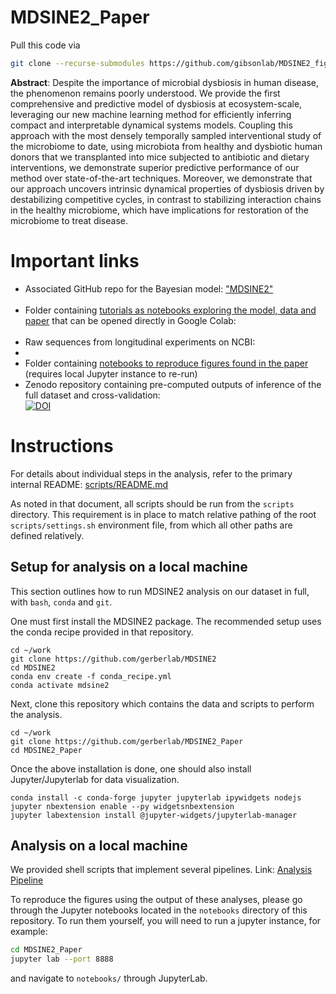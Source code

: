# MDSINE2_Paper

Pull this code via
```bash
git clone --recurse-submodules https://github.com/gibsonlab/MDSINE2_figures.git
```

**Abstract**: Despite the importance of microbial dysbiosis in human disease, the phenomenon remains poorly understood. We provide the first comprehensive and predictive model of dysbiosis at ecosystem-scale, leveraging our new machine learning method for efficiently inferring compact and interpretable dynamical systems models. Coupling this approach with the most densely temporally sampled interventional study of the microbiome to date, using microbiota from healthy and dysbiotic human donors that we transplanted into mice subjected to antibiotic and dietary interventions, we demonstrate superior predictive performance of our method over state-of-the-art techniques. Moreover, we demonstrate that our approach uncovers intrinsic dynamical properties of dysbiosis driven by destabilizing competitive cycles, in contrast to stabilizing interaction chains in the healthy microbiome, which have implications for restoration of the microbiome to treat disease.

# Important links
- Associated GitHub repo for the Bayesian model: ["MDSINE2"](https://github.com/gerberlab/MDSINE2)<br />
  <a href="https://github.com/gerberlab/MDSINE2"><img alt="" src="https://img.shields.io/badge/GitHub-MDSINE2-blue?style=flat&logo=github"/></a>
- Folder containing [tutorials as notebooks exploring the model, data and paper](https://github.com/gerberlab/MDSINE2_Paper/tree/master/tutorials) that can be opened directly in Google Colab:<br />
<a href="https://github.com/gerberlab/MDSINE2_Paper/tree/main/tutorials"><img alt="" src="https://img.shields.io/badge/Jupyter Notebooks-MDSINE2%20Tutorials-blue?style=flat&logo=jupyter"/></a>
- Raw sequences from longitudinal experiments on NCBI: <br />
- <a href="https://www.ncbi.nlm.nih.gov/bioproject/PRJNA784519/"><img alt="" src="https://img.shields.io/badge/NCBI-PRJNA784519-blue?style=flat"/></a>
- Folder containing [notebooks to reproduce figures found in the paper](https://github.com/gerberlab/MDSINE2_Paper/tree/master/notebooks) (requires local Jupyter instance to re-run)
- Zenodo repository containing pre-computed outputs of inference of the full dataset and cross-validation: <br />
[![DOI](https://zenodo.org/badge/DOI/10.5281/zenodo.8006854.svg)](https://doi.org/10.5281/zenodo.8006854)


# Instructions

For details about individual steps in the analysis, refer to the primary internal README: [scripts/README.md](scripts/README.md)

As noted in that document, all scripts should be run from the `scripts` directory.
This requirement is in place to match relative pathing of the root `scripts/settings.sh` environment file, from which all other paths are defined relatively.

## Setup for analysis on a local machine

This section outlines how to run MDSINE2 analysis on our dataset in full, with `bash`, `conda` and `git`.

One must first install the MDSINE2 package.
The recommended setup uses the conda recipe provided in that repository.

```
cd ~/work
git clone https://github.com/gerberlab/MDSINE2
cd MDSINE2
conda env create -f conda_recipe.yml 
conda activate mdsine2
```

Next, clone this repository which contains the data and scripts to perform the analysis.

```
cd ~/work
git clone https://github.com/gerberlab/MDSINE2_Paper
cd MDSINE2_Paper
```

Once the above installation is done, one should also install Jupyter/Jupyterlab for data visualization.
```
conda install -c conda-forge jupyter jupyterlab ipywidgets nodejs
jupyter nbextension enable --py widgetsnbextension
jupyter labextension install @jupyter-widgets/jupyterlab-manager
```

## Analysis on a local machine

We provided shell scripts that implement several pipelines. Link: [Analysis Pipeline](scripts/README.md) 
 
To reproduce the figures using the output of these analyses, please go through the Jupyter notebooks 
located in the `notebooks` directory of this repository.
To run them yourself, you will need to run a jupyter instance, for example:
```bash
cd MDSINE2_Paper
jupyter lab --port 8888
```
and navigate to `notebooks/` through JupyterLab.
